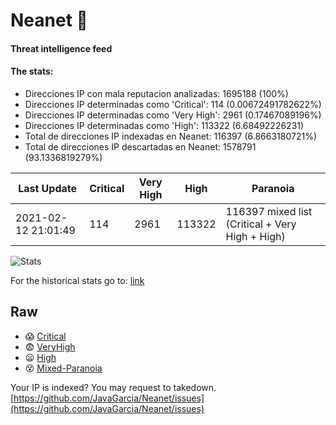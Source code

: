 # Neanet :hocho:
#### Threat intelligence feed
#### The stats:

- Direcciones IP con mala reputacion analizadas: 1695188 (100%)
- Direcciones IP determinadas como 'Critical':  114 (0.00672491782622%)
- Direcciones IP determinadas como 'Very High':  2961 (0.17467089196%)
- Direcciones IP determinadas como 'High':  113322 (6.68492226231)
- Total de direcciones IP indexadas en Neanet:  116397 (6.8663180721%)
- Total de direcciones IP descartadas en Neanet:  1578791 (93.1336819279%)

| Last Update | Critical | Very High | High | Paranoia |
| --- | --- | --- | --- | --- |
| 2021-02-12 21:01:49 | 114 | 2961 | 113322 | 116397 mixed list (Critical + Very High + High)|

![Stats](https://docs.google.com/spreadsheets/d/e/2PACX-1vSnaNMIXVabIpDJjufMlzH7poXnshF3mgd8Is1g9ytUEzVsP5my4Trn8f-xkoLLQ38xpL3HtmUexLo6/pubchart?oid=501124687&format=image)

For the historical stats go to: [link](/stats.csv)
## Raw
- :scream: [Critical](https://raw.githubusercontent.com/JavaGarcia/Neanet/master/blacklists/neanet_critical.txt)
- :fearful: [VeryHigh](https://raw.githubusercontent.com/JavaGarcia/Neanet/master/blacklists/neanet_veryHigh.txtt)
- :frowning: [High](https://raw.githubusercontent.com/JavaGarcia/Neanet/master/blacklists/neanet_high.txt)
- :dizzy_face: [Mixed-Paranoia](https://raw.githubusercontent.com/JavaGarcia/Neanet/master/blacklists/neanet_all.txt)


Your IP is indexed? You may request to takedown. [https://github.com/JavaGarcia/Neanet/issues](https://github.com/JavaGarcia/Neanet/issues)

























































































































































































































































































































































































































































































































































































































































































































































































































































































































































































































































































































































































































































































































































































































































































































































































































































































































































































































































































































































































































































































































































































































































































































































































































































































































































































































































































































































































































































































































































































































































































































































































































































































































































































































































































































































































































































































































































































































































































































































































































































































































































































































































































































